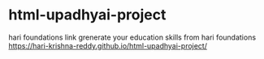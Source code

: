 # html-upadhyai-project
hari foundations link grenerate your education  skills from hari foundations 
https://hari-krishna-reddy.github.io/html-upadhyai-project/
